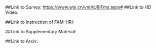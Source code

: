 ##Link to Survey:
https://www.wjx.cn/vm/tU8IFms.aspx# 
##Link to HD Video:

##Link to Instruction of FAM-HRI:

##Link to Supplementary Material:

##Link to Arxiv:

